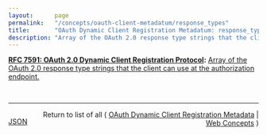 ```yaml
---
layout:      page
permalink:   "/concepts/oauth-client-metadatum/response_types"
title:       "OAuth Dynamic Client Registration Metadatum: response_types"
description: "Array of the OAuth 2.0 response type strings that the client can use at the authorization endpoint."
---
```


**[RFC 7591: OAuth 2.0 Dynamic Client Registration Protocol](/specs/IETF/RFC/7591 "This specification defines mechanisms for dynamically registering OAuth 2.0 clients with authorization servers. Registration requests send a set of desired client metadata values to the authorization server. The resulting registration responses return a client identifier to use at the authorization server and the client metadata values registered for the client. The client can then use this registration information to communicate with the authorization server using the OAuth 2.0 protocol. This specification also defines a set of common client metadata fields and values for clients to use during registration."):** [Array of the OAuth 2.0 response type strings that the client can use at the authorization endpoint.](http://tools.ietf.org/html/rfc7591#section-2 "Read documentation for OAuth Dynamic Client Registration Metadatum &#34;response_types&#34;")

<br/>
<hr/>

<p style="float : left"><a href="./response_types.json" title="JSON representing this particular Web Concept value">JSON</a></p>
<p style="text-align: right">Return to list of all ( <a href="../oauth-client-metadata">OAuth Dynamic Client Registration Metadata</a> | <a href="../">Web Concepts</a> )</p>
